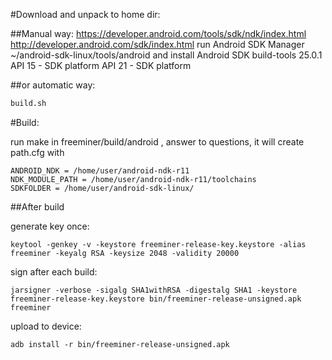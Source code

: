 #Download and unpack to home dir:

##Manual way:
https://developer.android.com/tools/sdk/ndk/index.html
http://developer.android.com/sdk/index.html
run Android SDK Manager
~/android-sdk-linux/tools/android
 and install
  Android SDK build-tools 25.0.1
  API 15 - SDK platform
  API 21 - SDK platform


##or automatic way:


```bash
build.sh
```


#Build:

run make in freeminer/build/android , answer to questions, it will create path.cfg with
```
ANDROID_NDK = /home/user/android-ndk-r11
NDK_MODULE_PATH = /home/user/android-ndk-r11/toolchains
SDKFOLDER = /home/user/android-sdk-linux/
```

##After build

generate key once:
```
keytool -genkey -v -keystore freeminer-release-key.keystore -alias freeminer -keyalg RSA -keysize 2048 -validity 20000
```

sign after each build:
```
jarsigner -verbose -sigalg SHA1withRSA -digestalg SHA1 -keystore freeminer-release-key.keystore bin/freeminer-release-unsigned.apk freeminer
```

upload to device:
```
adb install -r bin/freeminer-release-unsigned.apk
```
